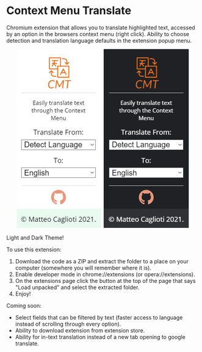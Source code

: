 # Context Menu Translate
Chromium extension that allows you to translate highlighted text, accessed by an option in the browsers context menu (right click).
Ability to choose detection and translation language defaults in the extension popup menu. 

<p align="center">
  <img src="https://github.com/Mc17fl/context-menu-translate/blob/main/popup_themes.png">
  <div>Light and Dark Theme!</div>
</p>

<!-- ![popup_menu](https://github.com/Mc17fl/context-menu-translate/blob/main/popup_example.png?raw=true) -->

To use this extension:
1. Download the code as a ZIP and extract the folder to a place on your computer (somewhere you will remember where it is).
2. Enable developer mode in chrome://extensions (or opera://extensions). 
3. On the extensions page click the button at the top of the page that says "Load unpacked" and select the extracted folder. 
4. Enjoy!

Coming soon:
- Select fields that can be filtered by text (faster access to language instead of scrolling through every option).
- Ability to download extension from extension store.
- Ability for in-text translation instead of a new tab opening to google translate. 

